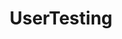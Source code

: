 ---
title: UserTesting
intro: Know how users interact with designs and fix UX issues before writing a single line of code.
link: http://www.usertesting.com
category:
- User research
image: "usertesting.svg"
---